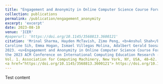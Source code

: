 ```yaml
---
title: "Engagement and Anonymity in Online Computer Science Course Forums"
collection: publications
permalink: /publication/engagement_anonymity
excerpt: 'excerpt'
date: 2023-08-10
venue: 'ICER'
#paperurl: 'https://doi.org/10.1145/3568813.3600121'
citation: 'Mrinal Sharma, Hayden McTavish, Zimo Peng, <b>Anshul Shah</b>, Vardhan Agarwal, 
Caroline Sih, Emma Hogan, Ismael Villegas Molina, Adalbert Gerald Soosai Raj, and Kristen Vaccaro. 
2023. <u>Engagement and Anonymity in Online Computer Science Course Forums</u>. In Proceedings of 
the 2023 ACM Conference on International Computing Education Research - Volume 1 (ICER '23), 
Vol. 1. Association for Computing Machinery, New York, NY, USA, 48–62. 
<a href="https://doi.org/10.1145/3568813.3600121"> https://doi.org/10.1145/3568813.3600121</a></p>'
---
```


Test content
